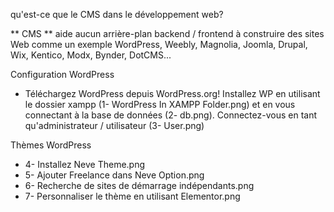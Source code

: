 qu'est-ce que le CMS dans le développement web?

** CMS ** aide aucun arrière-plan backend / frontend à construire des sites Web comme un exemple WordPress, Weebly, Magnolia, Joomla, Drupal, Wix, Kentico, Modx, Bynder, DotCMS...



Configuration WordPress

- Téléchargez WordPress depuis WordPress.org! Installez WP en utilisant le dossier xampp (1- WordPress In XAMPP Folder.png) et en vous connectant à la base de données (2- db.png). Connectez-vous en tant qu'administrateur / utilisateur (3- User.png)

Thèmes WordPress

- 4- Installez Neve Theme.png
- 5- Ajouter Freelance dans Neve Option.png
- 6- Recherche de sites de démarrage indépendants.png
- 7- Personnaliser le thème en utilisant Elementor.png
